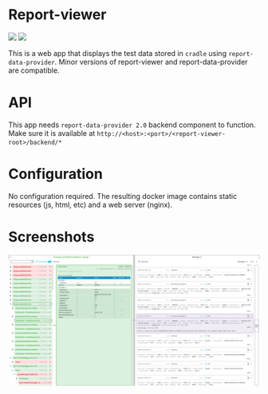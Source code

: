 # Report-viewer
![](https://img.shields.io/github/package-json/v/th2-net/th2-rpt-viewer)
![](https://img.shields.io/github/workflow/status/th2-net/th2-rpt-viewer/Build%20and%20publish%20Docker%20distributions%20to%20Github%20Container%20Registry%20ghcr.io)

This is a web app that displays the test data stored in `cradle` using `report-data-provider`. 
Minor versions of report-viewer and report-data-provider are compatible.

# API
This app needs `report-data-provider 2.0` backend component to function. 
Make sure it is available at `http://<host>:<port>/<report-viewer-root>/backend/*`

# Configuration
No configuration required. 
The resulting docker image contains static resources (js, html, etc) and a web server (nginx).

# Screenshots
![picture](screenshot.png)
